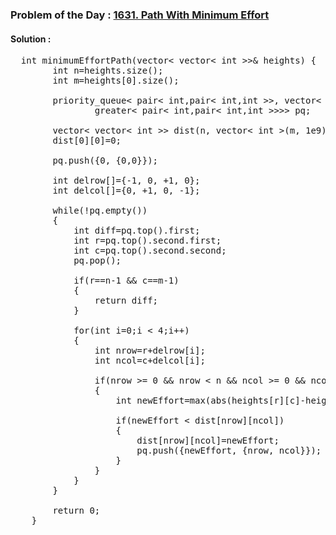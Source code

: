 ### Problem of the Day : [1631. Path With Minimum Effort](https://leetcode.com/problems/path-with-minimum-effort/)

#### Solution :
<pre>
  int minimumEffortPath(vector< vector< int >>& heights) {
        int n=heights.size();
        int m=heights[0].size();

        priority_queue< pair< int,pair< int,int >>, vector< pair< int,pair< int,int >>>,
                greater< pair< int,pair< int,int >>>> pq;
        
        vector< vector< int >> dist(n, vector< int >(m, 1e9));
        dist[0][0]=0;
        
        pq.push({0, {0,0}});
        
        int delrow[]={-1, 0, +1, 0};
        int delcol[]={0, +1, 0, -1};
        
        while(!pq.empty())
        {
            int diff=pq.top().first;
            int r=pq.top().second.first;
            int c=pq.top().second.second;
            pq.pop();
            
            if(r==n-1 && c==m-1)
            {
                return diff;    
            }
            
            for(int i=0;i < 4;i++)
            {
                int nrow=r+delrow[i];
                int ncol=c+delcol[i];
                
                if(nrow >= 0 && nrow < n && ncol >= 0 && ncol < m)
                {
                    int newEffort=max(abs(heights[r][c]-heights[nrow][ncol]), diff);
                    
                    if(newEffort < dist[nrow][ncol])
                    {
                        dist[nrow][ncol]=newEffort;
                        pq.push({newEffort, {nrow, ncol}});
                    }
                }
            }
        }
        
        return 0;
    }
</pre>
